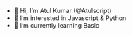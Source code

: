 - 👋 Hi, I’m Atul Kumar (@Atulscript)
- 👀 I’m interested in Javascript & Python
- 🌱 I’m currently learning Basic 
<!---
Atulscript/Atulscript is a ✨ special ✨ repository because its `README.md` (this file) appears on your GitHub profile.
You can click the Preview link to take a look at your changes.
--->
